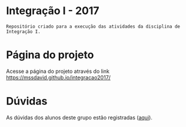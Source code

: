 # Integração I - 2017

    Repositório criado para a execução das atividades da disciplina de Integração I.
# Página do projeto

Acesse a página do projeto através do link https://mssdavid.github.io/integracao2017/  
# Dúvidas

As dúvidas dos alunos deste grupo estão registradas ([aqui](https://github.com/MSSDavid/integracao2017/wiki/duvidas-plano)).
